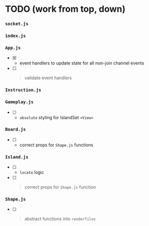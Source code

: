 # TODO (work from top, down)

### `socket.js`

### `index.js`

### `App.js`
- [x] + event handlers to update state for all non-join channel events
- [ ] > validate event handlers

### `Instruction.js`

### `Gameplay.js`
- [ ] + `absolute` styling for IslandSet `<View>`

### `Board.js`
- [ ] + correct props for `Shape.js` functions

### `Island.js`
- [ ] + `locate` logic
- [ ] > correct props for `Shape.js` function

### `Shape.js`
- [ ] > abstract functions into `renderTiles`
